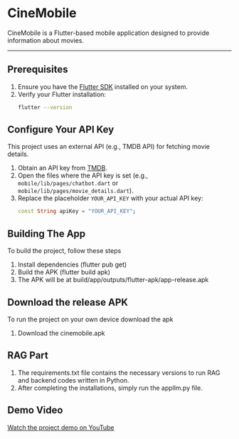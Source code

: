 # CineMobile

CineMobile is a Flutter-based mobile application designed to provide information about movies.

---

## Prerequisites

1. Ensure you have the [Flutter SDK](https://flutter.dev/docs/get-started/install) installed on your system.
2. Verify your Flutter installation:
   ```bash
   flutter --version

## Configure Your API Key

This project uses an external API (e.g., TMDB API) for fetching movie details.

1. Obtain an API key from [TMDB](https://www.themoviedb.org/).
2. Open the files where the API key is set (e.g., `mobile/lib/pages/chatbot.dart` or `mobile/lib/pages/movie_details.dart`).
3. Replace the placeholder `YOUR_API_KEY` with your actual API key:
   ```dart
   const String apiKey = "YOUR_API_KEY";

## Building The App

To build the project, follow these steps

1. Install dependencies (flutter pub get)
2. Build the APK (flutter build apk)
3. The APK will be at build/app/outputs/flutter-apk/app-release.apk

## Download the release APK

To run the project on your own device download the apk
1. Download the cinemobile.apk

## RAG Part

1. The requirements.txt file contains the necessary versions to run RAG and backend codes written in Python.
2. After completing the installations, simply run the appllm.py file.

## Demo Video

[Watch the project demo on YouTube](https://www.youtube.com/watch?feature=shared&v=Q5oloQnzzVM)

